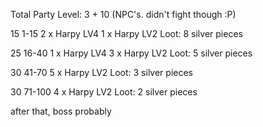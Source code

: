 Total Party Level: 3 + 10 (NPC's. didn't fight though :P)

15 1-15
  2 x Harpy LV4
  1 x Harpy LV2
  Loot: 8 silver pieces

25 16-40
  1 x Harpy LV4
  3 x Harpy LV2
  Loot: 5 silver pieces

30 41-70
  5 x Harpy LV2
  Loot: 3 silver pieces

30 71-100
  4 x Harpy LV2
  Loot: 2 silver pieces

after that, boss probably